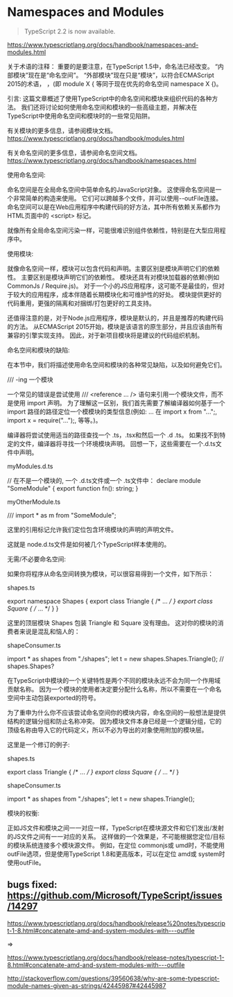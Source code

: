 # Namespaces and Modules

> TypeScript 2.2 is now available. 

https://www.typescriptlang.org/docs/handbook/namespaces-and-modules.html


关于术语的注释：
重要的是要注意，在TypeScript 1.5中，命名法已经改变。
“内部模块”现在是“命名空间”。
“外部模块”现在只是“模块”，以符合ECMAScript 2015的术语，
，(即 module X { 等同于现在优先的命名空间 namespace X {)。


引言: 
这篇文章概述了使用TypeScript中的命名空间和模块来组织代码的各种方法。
我们还将讨论如何使用命名空间和模块的一些高级主题，并解决在TypeScript中使用命名空间和模块时的一些常见陷阱。


有关模块的更多信息，请参阅模块文档。
https://www.typescriptlang.org/docs/handbook/modules.html

有关命名空间的更多信息，请参阅命名空间文档。
https://www.typescriptlang.org/docs/handbook/namespaces.html



使用命名空间:  

命名空间是在全局命名空间中简单命名的JavaScript对象。
这使得命名空间是一个非常简单的构造来使用。
它们可以跨越多个文件，并可以使用--outFile连接。
命名空间可以是在Web应用程序中构建代码的好方法，其中所有依赖关系都作为HTML页面中的 &lt;script&gt; 标记。

就像所有全局命名空间污染一样，可能很难识别组件依赖性，特别是在大型应用程序中。


使用模块:  

就像命名空间一样，模块可以包含代码和声明。主要区别是模块声明它们的依赖性。
主要区别是模块声明它们的依赖性。
模块还具有对模块加载器的依赖(例如CommonJs / Require.js)。
对于一个小的JS应用程序，这可能不是最佳的，但对于较大的应用程序，成本伴随着长期模块化和可维护性的好处。
模块提供更好的代码重用，更强的隔离和对捆绑/打包更好的工具支持。

还值得注意的是，对于Node.js应用程序，模块是默认的，并且是推荐的构建代码的方法。
从ECMAScript 2015开始，模块是该语言的原生部分，并且应该由所有兼容的引擎实现支持。
因此，对于新项目模块将是建议的代码组织机制。


命名空间和模块的缺陷:  

在本节中，我们将描述使用命名空间和模块的各种常见缺陷，以及如何避免它们。

/// <reference>-ing 一个模块

一个常见的错误是尝试使用 /// <reference ... /> 语句来引用一个模块文件，而不是使用 import 声明。
为了理解这一区别，我们首先需要了解编译器如何基于一个 import 路径的路径定位一个模模块的类型信息(例如: ... 在 import x from "...";, import x = require("...");, 等等。)。

编译器将尝试使用适当的路径查找一个 .ts，.tsx和然后一个 .d .ts。
如果找不到特定的文件，编译器将寻找一个环境模块声明。
回想一下，这些需要在一个.d.ts文件中声明。


myModules.d.ts

// 在不是一个模块的, 一个 .d.ts文件或一个 .ts文件中：
declare module "SomeModule" {
    export function fn(): string;
}


myOtherModule.ts

/// <reference path="myModules.d.ts" />
import * as m from "SomeModule";


这里的引用标记允许我们定位包含环境模块的声明的声明文件。

这就是 node.d.ts文件是如何被几个TypeScript样本使用的。


无需/不必要命名空间:  

如果你将程序从命名空间转换为模块，可以很容易得到一个文件，如下所示：


shapes.ts

export namespace Shapes {
    export class Triangle { /* ... */ }
    export class Square { /* ... */ }
}

这里的顶层模块 Shapes 包装 Triangle 和 Square 没有理由。
这对你的模块的消费者来说是混乱和恼人的：


shapeConsumer.ts

import * as shapes from "./shapes";
let t = new shapes.Shapes.Triangle(); // shapes.Shapes?


在TypeScript中模块的一个关键特性是两个不同的模块永远不会为同一个作用域贡献名称。
因为一个模块的使用者决定要分配什么名称，所以不需要在一个命名空间中主动包装exported的符号。



为了重申为什么你不应该尝试命名空间你的模块内容，命名空间的一般想法是提供结构的逻辑分组和防止名称冲突。
因为模块文件本身已经是一个逻辑分组，它的顶级名称由导入它的代码定义，所以不必为导出的对象使用附加的模块层。


这里是一个修订的例子:  

shapes.ts

export class Triangle { /* ... */ }
export class Square { /* ... */ }


shapeConsumer.ts

import * as shapes from "./shapes";
let t = new shapes.Triangle();



模块的权衡:

正如JS文件和模块之间一一对应一样，TypeScript在模块源文件和它们发出/发射的JS文件之间有一一对应的关系。
这样做的一个效果是，不可能根据您定位/目标的模块系统连接多个模块源文件。
例如，在定位 commonjs或 umd时，不能使用 outFile选项，但是使用TypeScript 1.8和更高版本，可以在定位 amd或 system时使用outFile。


## bugs fixed: https://github.com/Microsoft/TypeScript/issues/14297

https://www.typescriptlang.org/docs/handbook/release%20notes/typescript-1-8.html#concatenate-amd-and-system-modules-with---outfile

=>

https://www.typescriptlang.org/docs/handbook/release-notes/typescript-1-8.html#concatenate-amd-and-system-modules-with---outfile





http://stackoverflow.com/questions/39560638/why-are-some-typescript-module-names-given-as-strings/42445987#42445987

